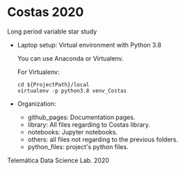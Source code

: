 # Costas 2020
Long period variable star study
* Laptop setup: Virtual environment with Python 3.8

    You can use Anaconda or Virtualenv.

    For Virtualenv:
    ```shell
    cd ${ProjectPath}/local
    virtualenv -p python3.8 venv_Costas
    ```

* Organization:
    * github_pages: Documentation pages.
    * library: All files regarding to Costas library.
    * notebooks: Jupyter notebooks.
    * others: all files not regarding to the previous folders.
    * python_files: project's python files.

Telemática Data Science Lab. 2020
